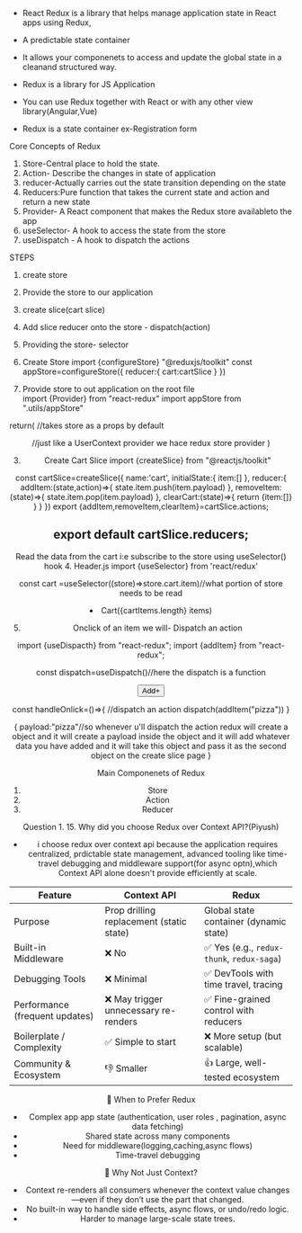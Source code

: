 - React Redux is a library that helps manage application state in React apps using Redux,
- A predictable state container
- It allows your componenets to access and update the global state in a cleanand structured way.

- Redux is a library for JS Application
- You can use Redux together with React or with any other view library(Angular,Vue)
- Redux is a state container
  ex-Registration form

Core Concepts of Redux

1. Store-Central place to hold the state.
2. Action- Describe the changes in state of application
3. reducer-Actually carries out the state transition depending on the state
4. Reducers:Pure function that takes the current state and action and return a new state
5. Provider- A React component that makes the Redux store availableto the app
6. useSelector- A hook to access the state from the store
7. useDispatch - A hook to dispatch the actions

STEPS

1. create store
2. Provide the store to our application
3. create slice(cart slice)
4. Add slice reducer onto the store - dispatch(action)
5. Providing the store- selector

6. Create Store
   import {configureStore} "@reduxjs/toolkit"
   const appStore=configureStore({
   reducer:{
   cart:cartSlice
   }
   })

7. Provide store to out application on the root file  
   import {Provider} from "react-redux"
   import appStore from ".utils/appStore"

return(
<Provider store={appStore}>//takes store as a props by default

<Header>
<Body>//just like a UserContext provider we hace redux store provider
    </Provider>
)

3. Create Cart Slice
   import {createSlice} from "@reactjs/toolkit"

const cartSlice=createSlice({
name:'cart',
initialState:{
item:[]
},
reducer:{
addItem:(state,action)=>{
state.item.push(item.payload)
},
removeItem:(state)=>{
state.item.pop(item.payload)
},
clearCart:(state)=>{
return {item:[]}
}
}
})
export {addItem,removeItem,clearItem}=cartSlice.actions;

## export default cartSlice.reducers;

Read the data from the cart i:e subscribe to the store using useSelector() hook 4. Header.js
import {useSelector} from 'react/redux'

const cart =useSelector((store)=>store.cart.item)//what portion of store needs to be read

<li>Cart({cartItems.length} items)</li>

5. Onclick of an item we will- Dispatch an action

import {useDispacth} from "react-redux";
import {addItem} from "react-redux";

const dispatch=useDispatch()//here the dispatch is a function

<button onClick={handleOnlick}>Add+</button>

const handleOnlick=()=>{
//dispatch an action
dispatch(addItem("pizza"))
}

{
payload:"pizza"//so whenever u'll dispatch the action redux will create a object and it will
create a payload inside the object and it will add whatever data you have added and it will take this object and pass it as the second object on the create slice page
}

Main Componenets of Redux

1. Store
2. Action
3. Reducer

Question 1. 15. Why did you choose Redux over Context API?(Piyush)

- i choose redux over context api because the application requires centralized, prdictable
state management, advanced tooling like time-travel debugging and middleware support(for async optn),which Context API alone doesn't provide efficiently at scale.


| Feature                        | Context API                              | Redux                                     |
| ------------------------------ | ---------------------------------------- | ----------------------------------------- |
| Purpose                        | Prop drilling replacement (static state) | Global state container (dynamic state)    |
| Built-in Middleware            | ❌ No                                     | ✅ Yes (e.g., `redux-thunk`, `redux-saga`) |
| Debugging Tools                | ❌ Minimal                                | ✅ DevTools with time travel, tracing      |
| Performance (frequent updates) | ❌ May trigger unnecessary re-renders     | ✅ Fine-grained control with reducers      |
| Boilerplate / Complexity       | ✅ Simple to start                        | ❌ More setup (but scalable)               |
| Community & Ecosystem          | 👎 Smaller                               | 👍 Large, well-tested ecosystem           |


🧰 When to Prefer Redux
- Complex app app state (authentication, user roles , pagination, async data fetching)
- Shared state across many components
- Need for middleware(logging,caching,async flows)
- Time-travel debugging

🚫 Why Not Just Context?
- Context re-renders all consumers whenever the context value changes—even if they don’t use the part that changed.
- No built-in way to handle side effects, async flows, or undo/redo logic.
- Harder to manage large-scale state trees.

